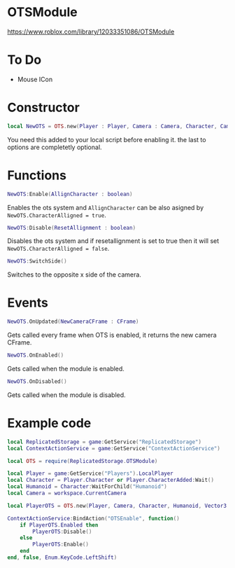 # OTSModule

https://www.roblox.com/library/12033351086/OTSModule

# To Do

* Mouse ICon

# Constructor 
```lua
local NewOTS = OTS.new(Player : Player, Camera : Camera, Character, CameraOffset : Vector3, FOV, LerpSpeed, MouseIcon)
```
You need this added to your local script before enabling it. the last to options are completetly optional.

# Functions
```lua
NewOTS:Enable(AllignCharacter : boolean)
```
Enables the ots system and `AllignCharacter` can be also asigned by `NewOTS.CharacterAlligned = true`.

```lua
NewOTS:Disable(ResetAllignment : boolean)
```
Disables the ots system and if resetallignment is set to true then it will set `NewOTS.CharacterAlligned = false`.

```lua
NewOTS:SwitchSide()
```
Switches to the opposite x side of the camera.

# Events
```lua
NewOTS.OnUpdated(NewCameraCFrame : CFrame)
```
Gets called every frame when OTS is enabled, it returns the new camera CFrame.

```lua
NewOTS.OnEnabled()
```
Gets called when the module is enabled.

```lua
NewOTS.OnDisabled()
```
Gets called when the module is disabled.

# Example code

```lua
local ReplicatedStorage = game:GetService("ReplicatedStorage")
local ContextActionService = game:GetService("ContextActionService")

local OTS = require(ReplicatedStorage.OTSModule)

local Player = game:GetService("Players").LocalPlayer
local Character = Player.Character or Player.CharacterAdded:Wait()
local Humanoid = Character:WaitForChild("Humanoid")
local Camera = workspace.CurrentCamera

local PlayerOTS = OTS.new(Player, Camera, Character, Humanoid, Vector3.new(2, 2, 8))

ContextActionService:BindAction("OTSEnable", function()
    if PlayerOTS.Enabled then
        PlayerOTS:Disable()
    else
        PlayerOTS:Enable()
    end
end, false, Enum.KeyCode.LeftShift)
```
